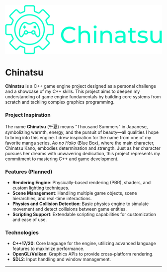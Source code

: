 <img alt="Chinatsu Logo" src="./assets/chinatsu-logo.png" />

# Chinatsu

**Chinatsu** is a C++ game engine project designed as a personal challenge and a showcase of my C++ skills. This project aims to deepen my understanding of game engine fundamentals by building core systems from scratch and tackling complex graphics programming. 

### Project Inspiration

The name **Chinatsu** (千夏) means "Thousand Summers" in Japanese, symbolizing warmth, energy, and the pursuit of beauty—all qualities I hope to bring into this engine. I drew inspiration for the name from one of my favorite manga series, *Ao no Hako* (Blue Box), where the main character, Chinatsu Kano, embodies determination and strength. Just as her character pursues her dreams with unwavering dedication, this project represents my commitment to mastering C++ and game development.

### Features (Planned)

- **Rendering Engine**: Physically-based rendering (PBR), shaders, and custom lighting techniques.
- **Scene Management**: Handling multiple game objects, scene hierarchies, and real-time interactions.
- **Physics and Collision Detection**: Basic physics engine to simulate movement and detect collisions between game entities.
- **Scripting Support**: Extendable scripting capabilities for customization and ease of use.

### Technologies

- **C++17/20**: Core language for the engine, utilizing advanced language features to maximize performance.
- **OpenGL/Vulkan**: Graphics APIs to provide cross-platform rendering.
- **SDL2**: Input handling and window management.
---
